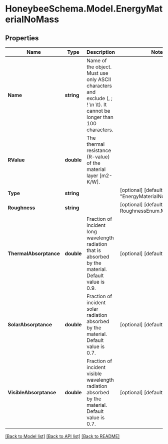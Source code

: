 
# HoneybeeSchema.Model.EnergyMaterialNoMass

## Properties

Name | Type | Description | Notes
------------ | ------------- | ------------- | -------------
**Name** | **string** | Name of the object. Must use only ASCII characters and exclude (, ; ! \\n \\t). It cannot be longer than 100 characters. | 
**RValue** | **double** | The thermal resistance (R-value) of the material layer [m2-K/W]. | 
**Type** | **string** |  | [optional] [default to "EnergyMaterialNoMass"]
**Roughness** | **string** |  | [optional] [default to RoughnessEnum.MediumRough]
**ThermalAbsorptance** | **double** | Fraction of incident long wavelength radiation that is absorbed by the material. Default value is 0.9. | [optional] [default to 0.9M]
**SolarAbsorptance** | **double** | Fraction of incident solar radiation absorbed by the material. Default value is 0.7. | [optional] [default to 0.7M]
**VisibleAbsorptance** | **double** | Fraction of incident visible wavelength radiation absorbed by the material. Default value is 0.7. | [optional] [default to 0.7M]

[[Back to Model list]](../README.md#documentation-for-models)
[[Back to API list]](../README.md#documentation-for-api-endpoints)
[[Back to README]](../README.md)

